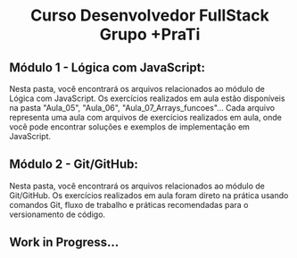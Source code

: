 <div align="center">
  <h1>Curso Desenvolvedor FullStack Grupo +PraTi</h1>
</div>

<strong><h2>Módulo 1 - Lógica com JavaScript:</h2></strong>
Nesta pasta, você encontrará os arquivos relacionados ao módulo de Lógica com JavaScript. Os exercícios realizados em aula estão disponíveis na pasta "Aula_05", "Aula_06",
"Aula_07_Arrays_funcoes"... Cada arquivo representa uma aula com arquivos de exercícios realizados em aula, onde você pode encontrar soluções e exemplos de implementação em JavaScript.

<strong><h2>Módulo 2 - Git/GitHub:</h2></strong>
Nesta pasta, você encontrará os arquivos relacionados ao módulo de Git/GitHub. Os exercícios realizados em aula foram direto na prática usando comandos Git, fluxo de trabalho e 
práticas recomendadas para o versionamento de código.

<h2>Work in Progress...</h2>
